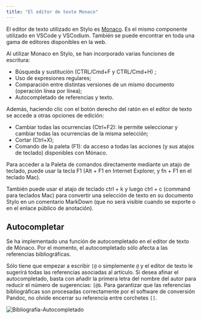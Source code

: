```yaml
---
title: "El editor de texto Monaco"
---
```


El editor de texto utilizado en Stylo es [Monaco](https://microsoft.github.io/monaco-editor/). Es el mismo componente utilizado en VSCode y VSCodium. También se puede encontrar en toda una gama de editores disponibles en la web.

Al utilizar Monaco en Stylo, se han incorporado varias funciones de escritura:

- Búsqueda y sustitución (CTRL/Cmd+F y CTRL/Cmd+H) ;
- Uso de expresiones regulares;
- Comparación entre distintas versiones de un mismo documento (operación línea por línea);
- Autocompletado de referencias y texto.
 
Además, haciendo clic con el botón derecho del ratón en el editor de texto se accede a otras opciones de edición:

- Cambiar todas las ocurrencias (Ctrl+F2): le permite seleccionar y cambiar todas las ocurrencias de la misma selección;
- Cortar (Ctrl+X);
- Comando de la paleta (F1): da acceso a todas las acciones (y sus atajos de teclado) disponibles con Mónaco.

Para acceder a la Paleta de comandos directamente mediante un atajo de teclado, puede usar la tecla F1 (Alt + F1 en Internet Explorer, y fn + F1 en el teclado Mac).

También puede usar el atajo de teclado ctrl + k y luego ctrl + c (command para teclados Mac) para convertir una selección de texto en su documento Stylo en un comentario MarkDown (que no será visible cuando se exporte o en el enlace público de anotación).

## Autocompletar

Se ha implementado una función de autocompletado en el editor de texto de Mónaco.
Por el momento, el autocompletado sólo afecta a las referencias bibliográficas.

Sólo tiene que empezar a escribir `[@` o simplemente `@` y el editor de texto le sugerirá todas las referencias asociadas al artículo. Si desea afinar el autocompletado, basta con añadir la primera letra del nombre del autor para reducir el número de sugerencias: `[@b`. Para garantizar que las referencias bibliográficas son procesadas correctamente por el software de conversión Pandoc, no olvide encerrar su referencia entre corchetes `[]`.

![Bibliografía-Autocompletado](/uploads/images/refonte_doc/autocompletion-bib.png)
